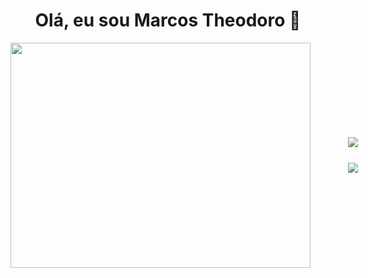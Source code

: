 <h1 align='center'> Olá, eu sou Marcos Theodoro 👋</h1>

<div  style='display: flex; flex-direction: row; align-items: center; gap: 60px;'>
	<img src='https://media.giphy.com/media/qgQUggAC3Pfv687qPC/giphy.gif' width='480' height='360'>
	<div  style='display: flex; flex-direction: column; align-items: center; gap: 25px;'>
		<img src='https://komarev.com/ghpvc/?username=Marktheo&color=blue'>
		<img src='https://img.shields.io/badge/Ask%20me-anything-1abc9c.svg'>
	</div>
</div>
